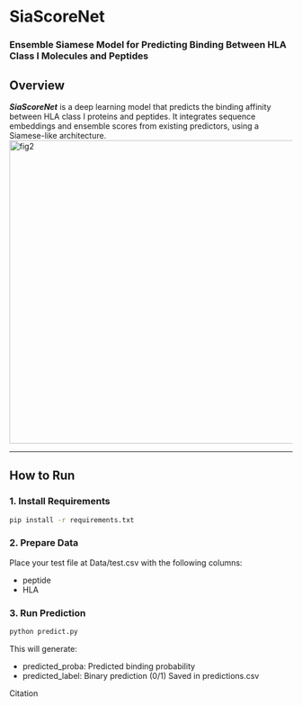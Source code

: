 # SiaScoreNet

### Ensemble Siamese Model for Predicting Binding Between HLA Class I Molecules and Peptides

## Overview

***SiaScoreNet*** is a deep learning model that predicts the binding affinity between HLA class I proteins and peptides. It integrates sequence embeddings and ensemble scores from existing predictors, using a Siamese-like architecture.
<img width="539" alt="fig2" src="https://github.com/user-attachments/assets/f0e72473-9808-4e95-abf2-ca6975240fe5" />

---

## How to Run

### 1. Install Requirements

```bash
pip install -r requirements.txt
```

### 2. Prepare Data
Place your test file at Data/test.csv with the following columns:
* peptide
* HLA


### 3. Run Prediction
```bash
python predict.py
```
This will generate:
* predicted_proba: Predicted binding probability
* predicted_label: Binary prediction (0/1)
Saved in predictions.csv


Citation
